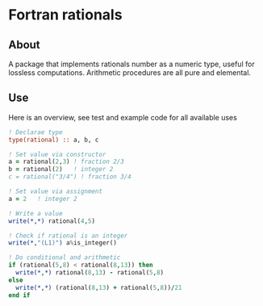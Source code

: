# Fortran rationals

## About

A package that implements rationals number as a numeric type, useful for lossless computations. Arithmetic procedures are all pure and elemental.

## Use

Here is an overview, see test and example code for all available uses

```fortran
! Declarae type
type(rational) :: a, b, c

! Set value via constructor
a = rational(2,3) ! fraction 2/3
b = rational(2)   ! integer 2
c = rational("3/4") ! fraction 3/4

! Set value via assignment
a = 2   ! integer 2

! Write a value
write(*,*) rational(4,5)

! Check if rational is an integer
write(*,"(L1)") a%is_integer()

! Do conditional and arithmetic
if (rational(5,8) < rational(8,13)) then
  write(*,*) rational(8,13) - rational(5,8)
else
  write(*,*) (rational(8,13) + rational(5,8))/21
end if
```
